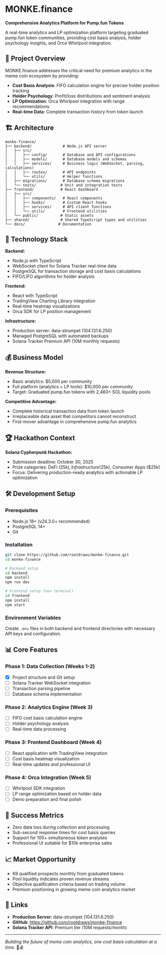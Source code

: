 # MONKE.finance 

**Comprehensive Analytics Platform for Pump.fun Tokens**

A real-time analytics and LP optimization platform targeting graduated pump.fun token communities, providing cost basis analysis, holder psychology insights, and Orca Whirlpool integration.

## 🎯 Project Overview

MONKE.finance addresses the critical need for premium analytics in the meme coin ecosystem by providing:
- **Cost Basis Analysis**: FIFO calculation engine for precise holder position tracking
- **Holder Psychology**: Profit/loss distributions and sentiment analysis
- **LP Optimization**: Orca Whirlpool integration with range recommendations
- **Real-time Data**: Complete transaction history from token launch

## 🏗️ Architecture

```
monke-finance/
├── backend/              # Node.js API server
│   ├── src/
│   │   ├── config/       # Database and API configurations
│   │   ├── models/       # Database models and schemas
│   │   ├── services/     # Business logic (WebSocket, parsing, calculations)
│   │   ├── routes/       # API endpoints
│   │   └── utils/        # Helper functions
│   ├── migrations/       # Database schema migrations
│   └── tests/           # Unit and integration tests
├── frontend/            # React dashboard
│   ├── src/
│   │   ├── components/   # React components
│   │   ├── hooks/        # Custom React hooks
│   │   ├── services/     # API client functions
│   │   └── utils/        # Frontend utilities
│   └── public/          # Static assets
├── shared/              # Shared TypeScript types and utilities
└── docs/               # Documentation
```

## 🚀 Technology Stack

**Backend:**
- Node.js with TypeScript
- WebSocket client for Solana Tracker real-time data
- PostgreSQL for transaction storage and cost basis calculations
- FIFO/LIFO algorithms for holder analysis

**Frontend:**
- React with TypeScript
- TradingView Charting Library integration
- Real-time heatmap visualizations
- Orca SDK for LP position management

**Infrastructure:**
- Production server: data-strumpet (104.131.6.250)
- Managed PostgreSQL with automated backups
- Solana Tracker Premium API (10M monthly requests)

## 💰 Business Model

**Revenue Structure:**
- Basic analytics: $5,000 per community
- Full platform (analytics + LP tools): $10,000 per community
- Target: Graduated pump.fun tokens with 2,460+ SOL liquidity pools

**Competitive Advantage:**
- Complete historical transaction data from token launch
- Irreplaceable data asset that competitors cannot reconstruct
- First-mover advantage in comprehensive pump.fun analytics

## 🏆 Hackathon Context

**Solana Cypherpunk Hackathon:**
- Submission deadline: October 30, 2025
- Prize categories: DeFi ($25k), Infrastructure ($25k), Consumer Apps ($25k)
- Focus: Delivering production-ready analytics with actionable LP optimization

## 🛠️ Development Setup

### Prerequisites
- Node.js 18+ (v24.3.0+ recommended)
- PostgreSQL 14+
- Git

### Installation
```bash
git clone https://github.com/rootdraws/monke-finance.git
cd monke-finance

# Backend setup
cd backend
npm install
npm run dev

# Frontend setup (new terminal)
cd frontend
npm install
npm start
```

### Environment Variables
Create `.env` files in both backend and frontend directories with necessary API keys and configuration.

## 📊 Core Features

### Phase 1: Data Collection (Weeks 1-2)
- [x] Project structure and Git setup
- [ ] Solana Tracker WebSocket integration
- [ ] Transaction parsing pipeline
- [ ] Database schema implementation

### Phase 2: Analytics Engine (Week 3)
- [ ] FIFO cost basis calculation engine
- [ ] Holder psychology analysis
- [ ] Real-time data processing

### Phase 3: Frontend Dashboard (Week 4)
- [ ] React application with TradingView integration
- [ ] Cost basis heatmap visualization
- [ ] Real-time updates and professional UI

### Phase 4: Orca Integration (Week 5)
- [ ] Whirlpool SDK integration
- [ ] LP range optimization based on holder data
- [ ] Demo preparation and final polish

## 🎯 Success Metrics

- Zero data loss during collection and processing
- Sub-second response times for cost basis queries
- Support for 100+ simultaneous token analyses
- Professional UI suitable for $10k enterprise sales

## 📈 Market Opportunity

- 69 qualified prospects monthly from graduated tokens
- Pool liquidity indicates proven revenue streams
- Objective qualification criteria based on trading volume
- Premium positioning in growing meme coin analytics market

## 🔗 Links

- **Production Server**: data-strumpet (104.131.6.250)
- **GitHub**: https://github.com/rootdraws/monke-finance
- **Solana Tracker API**: Premium tier (10M requests/month)

---

*Building the future of meme coin analytics, one cost basis calculation at a time.* 🐒💰
